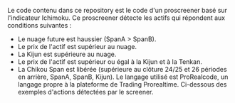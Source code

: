 Le code contenu dans ce repository est le code d'un proscreener basé sur l'indicateur Ichimoku. Ce proscreener détecte les actifs qui répondent aux conditions suivantes :
* Le nuage future est haussier (SpanA > SpanB).
* Le prix de l'actif est supérieur au nuage.
* La Kijun est supérieure au nuage.
* Le prix de l'actif est supérieur ou égal à la Kijun et à la Tenkan.
* La Chikou Span est libérée (supérieure au clôture 24/25 et 26 périodes en arrière, SpanA, SpanB, Kijun).
Le langage utilisé est ProRealcode, un langage propre à la plateforme de Trading Prorealtime. Ci-dessous des exemples d'actions détectées par le screener.
